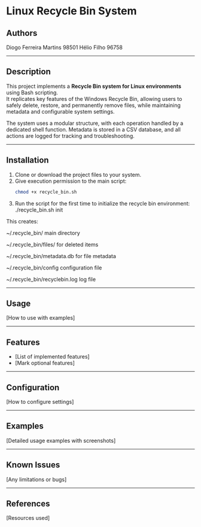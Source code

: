 # Linux Recycle Bin System
## Authors
Diogo Ferreira Martins
98501
Hélio Filho
96758

---

## Description
This project implements a **Recycle Bin system for Linux environments** using Bash scripting.  
It replicates key features of the Windows Recycle Bin, allowing users to safely delete, restore, and permanently remove files, while maintaining metadata and configurable system settings.

The system uses a modular structure, with each operation handled by a dedicated shell function. Metadata is stored in a CSV database, and all actions are logged for tracking and troubleshooting.

---

## Installation
1. Clone or download the project files to your system.
2. Give execution permission to the main script:
   ```bash
   chmod +x recycle_bin.sh
3. Run the script for the first time to initialize the recycle bin environment:
   ./recycle_bin.sh init

This creates:

~/.recycle_bin/ main directory

~/.recycle_bin/files/ for deleted items

~/.recycle_bin/metadata.db for file metadata

~/.recycle_bin/config configuration file

~/.recycle_bin/recyclebin.log log file

---

## Usage
[How to use with examples]

---

## Features
- [List of implemented features]
- [Mark optional features]

---

## Configuration
[How to configure settings]

---

## Examples
[Detailed usage examples with screenshots]

---

## Known Issues
[Any limitations or bugs]

---

## References
[Resources used]
